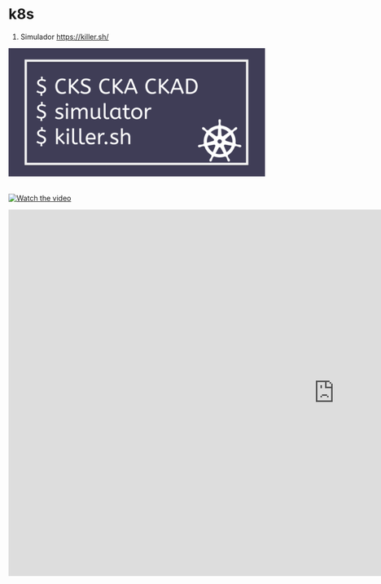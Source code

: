 # k8s

1. Simulador
https://killer.sh/

<div>
  <span align="center">
  <img alt="logo-ls" title="logo-ls" src="https://github.com/lourranio/k8s/blob/c4fe256bf4af6896b3a5b603ccb5e82f0c9bdf82/img/logo_killersimulator.png">
    </span>
</div><br>

[![Watch the video](https://img.youtube.com/vi/nTQUwghvy5Q/default.jpg)](https://www.youtube.com/watch?v=KfrZd9YCftU)

<iframe width="1280" height="720" src="https://www.youtube.com/embed/KfrZd9YCftU" title="CKA Tutorial with Killer.sh (Part 1) | Rawkode Live" frameborder="0" allow="accelerometer; autoplay; clipboard-write; encrypted-media; gyroscope; picture-in-picture" allowfullscreen></iframe>
